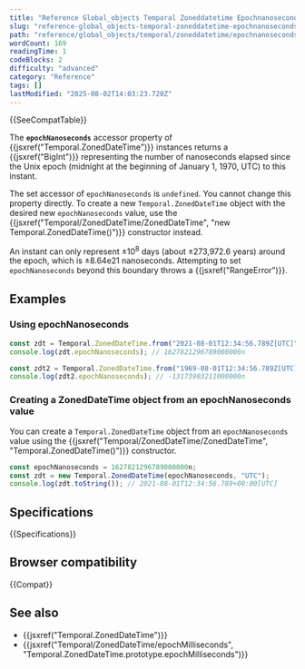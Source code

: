 ```yaml
---
title: "Reference Global_objects Temporal Zoneddatetime Epochnanoseconds"
slug: "reference-global_objects-temporal-zoneddatetime-epochnanoseconds"
path: "reference/global_objects/temporal/zoneddatetime/epochnanoseconds/index.md"
wordCount: 169
readingTime: 1
codeBlocks: 2
difficulty: "advanced"
category: "Reference"
tags: []
lastModified: "2025-08-02T14:03:23.720Z"
---
```



{{SeeCompatTable}}

The **`epochNanoseconds`** accessor property of {{jsxref("Temporal.ZonedDateTime")}} instances returns a {{jsxref("BigInt")}} representing the number of nanoseconds elapsed since the Unix epoch (midnight at the beginning of January 1, 1970, UTC) to this instant.

The set accessor of `epochNanoseconds` is `undefined`. You cannot change this property directly. To create a new `Temporal.ZonedDateTime` object with the desired new `epochNanoseconds` value, use the {{jsxref("Temporal/ZonedDateTime/ZonedDateTime", "new Temporal.ZonedDateTime()")}} constructor instead.

An instant can only represent ±10<sup>8</sup> days (about ±273,972.6 years) around the epoch, which is ±8.64e21 nanoseconds. Attempting to set `epochNanoseconds` beyond this boundary throws a {{jsxref("RangeError")}}.

## Examples

### Using epochNanoseconds

```js
const zdt = Temporal.ZonedDateTime.from("2021-08-01T12:34:56.789Z[UTC]");
console.log(zdt.epochNanoseconds); // 1627821296789000000n

const zdt2 = Temporal.ZonedDateTime.from("1969-08-01T12:34:56.789Z[UTC]");
console.log(zdt2.epochNanoseconds); // -13173903211000000n
```

### Creating a ZonedDateTime object from an epochNanoseconds value

You can create a `Temporal.ZonedDateTime` object from an `epochNanoseconds` value using the {{jsxref("Temporal/ZonedDateTime/ZonedDateTime", "Temporal.ZonedDateTime()")}} constructor.

```js
const epochNanoseconds = 1627821296789000000n;
const zdt = new Temporal.ZonedDateTime(epochNanoseconds, "UTC");
console.log(zdt.toString()); // 2021-08-01T12:34:56.789+00:00[UTC]
```

## Specifications

{{Specifications}}

## Browser compatibility

{{Compat}}

## See also

- {{jsxref("Temporal.ZonedDateTime")}}
- {{jsxref("Temporal/ZonedDateTime/epochMilliseconds", "Temporal.ZonedDateTime.prototype.epochMilliseconds")}}
